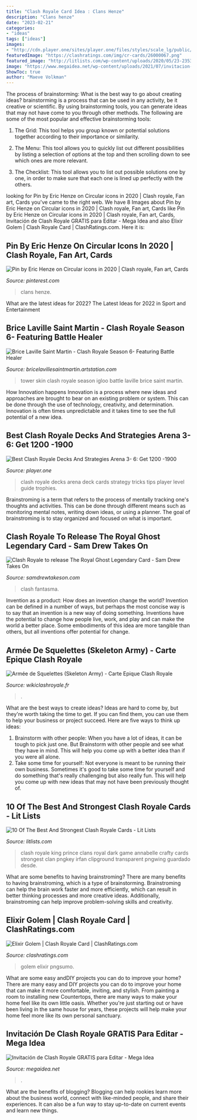 ```yaml
---
title: "Clash Royale Card Idea : Clans Henze"
description: "Clans henze"
date: "2023-02-21"
categories:
- "ideas"
tags: ["ideas"]
images:
- "http://cdn.player.one/sites/player.one/files/styles/scale_lg/public/2016/04/04/clash-royale-best-decks-arena-4-5-6-3-strategy-tips-tricks-wiki-cheats-battle-guide_1.jpg"
featuredImage: "https://clashratings.com/img/cr-cards/26000067.png"
featured_image: "http://litlists.com/wp-content/uploads/2020/05/23-235320_pin-by-crafty-annabelle-on-clash-royale-clash-709x1024.jpg"
image: "https://www.megaidea.net/wp-content/uploads/2021/07/invitacion-Clash-Royale.jpg"
ShowToc: true
author: "Maeve Volkman"
---
```



The process of brainstorming: What is the best way to go about creating ideas?
brainstorming is a process that can be used in any activity, be it creative or scientific. By using brainstorming tools, you can generate ideas that may not have come to you through other methods. The following are some of the most popular and effective brainstorming tools:
1. The Grid: This tool helps you group known or potential solutions together according to their importance or similarity.

2. The Menu: This tool allows you to quickly list out different possibilities by listing a selection of options at the top and then scrolling down to see which ones are more relevant.

3. The Checklist: This tool allows you to list out possible solutions one by one, in order to make sure that each one is lined up perfectly with the others.

	

		
looking for Pin by Eric Henze on Circular icons in 2020 | Clash royale, Fan art, Cards you've came to the right web. We have 8 Images about Pin by Eric Henze on Circular icons in 2020 | Clash royale, Fan art, Cards like Pin by Eric Henze on Circular icons in 2020 | Clash royale, Fan art, Cards, Invitación de Clash Royale GRATIS para Editar - Mega Idea and also Elixir Golem | Clash Royale Card | ClashRatings.com. Here it is:
		
    
## Pin By Eric Henze On Circular Icons In 2020 | Clash Royale, Fan Art, Cards

<img loading=lazy src="https://i.pinimg.com/736x/85/48/fd/8548fd39485a246272baf29b4a1afdb5.jpg" onerror="this.onerror=null;this.src='https://tse4.mm.bing.net/th?id=OIP.1aGiuZrsfMRoCncEw9F45AHaFX&amp;pid=15.1';" alt="Pin by Eric Henze on Circular icons in 2020 | Clash royale, Fan art, Cards">

_Source: pinterest.com_

>clans henze. 

	

What are the latest ideas for 2022?
The Latest Ideas for 2022 in Sport and Entertainment

    
## Brice Laville Saint Martin - Clash Royale Season 6- Featuring Battle Healer

<img loading=lazy src="https://cdnb.artstation.com/p/assets/images/images/022/360/629/4k/brice-laville-saint-martin-igloo-tower-skin.jpg?1575152250" onerror="this.onerror=null;this.src='https://tse4.mm.bing.net/th?id=OIP.YhpX-TqO4wbLTHW1RsDU6wHaEK&amp;pid=15.1';" alt="Brice Laville Saint Martin - Clash Royale Season 6- Featuring Battle Healer">

_Source: bricelavillesaintmartin.artstation.com_

>tower skin clash royale season igloo battle laville brice saint martin. 

	

How Innovation happens
Innovation is a process where new ideas and approaches are brought to bear on an existing problem or system. This can be done through the use of technology, creativity, and determination. Innovation is often times unpredictable and it takes time to see the full potential of a new idea.

    
## Best Clash Royale Decks And Strategies Arena 3- 6: Get 1200 -1900

<img loading=lazy src="http://cdn.player.one/sites/player.one/files/styles/scale_lg/public/2016/04/04/clash-royale-best-decks-arena-4-5-6-3-strategy-tips-tricks-wiki-cheats-battle-guide_1.jpg" onerror="this.onerror=null;this.src='https://tse3.mm.bing.net/th?id=OIP.x3P691SJfVac8bKD0FmxTgAAAA&amp;pid=15.1';" alt="Best Clash Royale Decks And Strategies Arena 3- 6: Get 1200 -1900">

_Source: player.one_

>clash royale decks arena deck cards strategy tricks tips player level guide trophies. 

	

Brainstroming is a term that refers to the process of mentally tracking one's thoughts and activities. This can be done through different means such as monitoring mental notes, writing down ideas, or using a planner. The goal of brainstroming is to stay organized and focused on what is important.

    
## Clash Royale To Release The Royal Ghost Legendary Card - Sam Drew Takes On

<img loading=lazy src="https://samdrewtakeson.com/wp-content/uploads/2018/01/Clash-Royale-The-Royal-Ghost-Legendary-Card-1160x653.jpg" onerror="this.onerror=null;this.src='https://tse4.mm.bing.net/th?id=OIP.3qNpXsV2PVIb9-SXOJr7LgHaEK&amp;pid=15.1';" alt="Clash Royale to release The Royal Ghost Legendary Card - Sam Drew Takes On">

_Source: samdrewtakeson.com_

>clash fantasma. 

	

Invention as a product: How does an invention change the world?
Invention can be defined in a number of ways, but perhaps the most concise way is to say that an invention is a new way of doing something. Inventions have the potential to change how people live, work, and play and can make the world a better place. Some embodiments of this idea are more tangible than others, but all inventions offer potential for change.

    
## Armée De Squelettes (Skeleton Army) - Carte Epique Clash Royale

<img loading=lazy src="https://www.wikiclashroyale.fr/wp-content/uploads/2016/03/armee-de-squelette.jpg" onerror="this.onerror=null;this.src='https://tse1.mm.bing.net/th?id=OIP.tVHNlP-vWXJF7a-VnZ9xbAHaI9&amp;pid=15.1';" alt="Armée de Squelettes (Skeleton Army) - Carte Epique Clash Royale">

_Source: wikiclashroyale.fr_

>. 

	

What are the best ways to create ideas?
Ideas are hard to come by, but they're worth taking the time to get. If you can find them, you can use them to help your business or project succeed. Here are five ways to think up ideas: 
1. Brainstorm with other people: When you have a lot of ideas, it can be tough to pick just one. But Brainstorm with other people and see what they have in mind. This will help you come up with a better idea than if you were all alone. 
2. Take some time for yourself: Not everyone is meant to be running their own business. Sometimes it's good to take some time for yourself and do something that's really challenging but also really fun. This will help you come up with new ideas that may not have been previously thought of. 

    
## 10 Of The Best And Strongest Clash Royale Cards - Lit Lists

<img loading=lazy src="http://litlists.com/wp-content/uploads/2020/05/23-235320_pin-by-crafty-annabelle-on-clash-royale-clash-709x1024.jpg" onerror="this.onerror=null;this.src='https://tse3.mm.bing.net/th?id=OIP.4RvhUK2HrYIiD0u4SnVmigHaKs&amp;pid=15.1';" alt="10 Of The Best And Strongest Clash Royale Cards - Lit Lists">

_Source: litlists.com_

>clash royale king prince clans royal dark game annabelle crafty cards strongest clan pngkey irfan clipground transparent pngwing guardado desde. 

	

What are some benefits to having brainstroming?
There are many benefits to having brainstroming, which is a type of brainstorming. Brainstroming can help the brain work faster and more efficiently, which can result in better thinking processes and more creative ideas. Additionally, brainstroming can help improve problem-solving skills and creativity.

    
## Elixir Golem | Clash Royale Card | ClashRatings.com

<img loading=lazy src="https://clashratings.com/img/cr-cards/26000067.png" onerror="this.onerror=null;this.src='https://tse4.mm.bing.net/th?id=OIP.7rbrH6hb1XhbL9puLX8zXwAAAA&amp;pid=15.1';" alt="Elixir Golem | Clash Royale Card | ClashRatings.com">

_Source: clashratings.com_

>golem elixir pngsumo. 

	

What are some easy andDIY projects you can do to improve your home?
There are many easy and DIY projects you can do to improve your home that can make it more comfortable, inviting, and stylish. From painting a room to installing new Countertops, there are many ways to make your home feel like its own little oasis. Whether you're just starting out or have been living in the same house for years, these projects will help make your home feel more like its own personal sanctuary.

    
## Invitación De Clash Royale GRATIS Para Editar - Mega Idea

<img loading=lazy src="https://www.megaidea.net/wp-content/uploads/2021/07/invitacion-Clash-Royale.jpg" onerror="this.onerror=null;this.src='https://tse1.mm.bing.net/th?id=OIP.MU7akZemSaVC7fjeM3DzagHaKO&amp;pid=15.1';" alt="Invitación de Clash Royale GRATIS para Editar - Mega Idea">

_Source: megaidea.net_

>. 

	

What are the benefits of blogging?
Blogging can help rookies learn more about the business world, connect with like-minded people, and share their experiences. It can also be a fun way to stay up-to-date on current events and learn new things.

